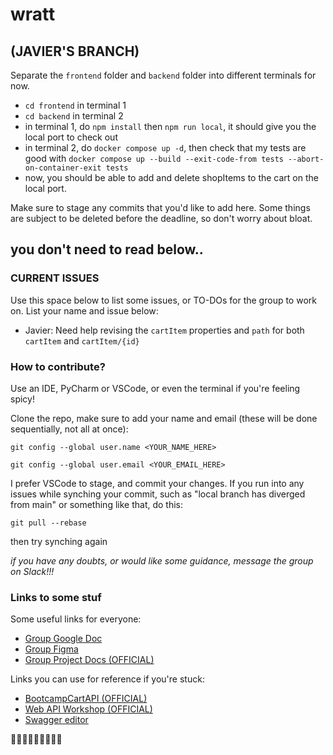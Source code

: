 # wratt 

## (JAVIER'S BRANCH)

Separate the `frontend` folder and `backend` folder into different terminals for now. 
- `cd frontend` in terminal 1
- `cd backend` in terminal 2
- in terminal 1, do `npm install` then `npm run local`, it should give you the local port to check out
- in terminal 2, do `docker compose up -d`, then check that my tests are good with `docker compose up --build --exit-code-from tests --abort-on-container-exit tests`
- now, you should be able to add and delete shopItems to the cart on the local port.



Make sure to stage any commits that you'd like to add here. Some things are subject to be deleted before the deadline, so don't worry about bloat. 

## you don't need to read below..

### CURRENT ISSUES 
Use this space below to list some issues, or TO-DOs for the group to work on.
List your name and issue below:

- Javier: Need help revising the `cartItem` properties and `path` for both `cartItem` and `cartItem/{id}`


### How to contribute?

Use an IDE, PyCharm or VSCode, or even the terminal if you're feeling spicy!

Clone the repo, make sure to add your name and email (these will be done sequentially, not all at once):


`git config --global user.name <YOUR_NAME_HERE>`

`git config --global user.email <YOUR_EMAIL_HERE>`


I prefer VSCode to stage, and commit your changes. If you run into any issues while synching your commit, such as
"local branch has diverged from main" or something like that, do this:

`git pull --rebase`

then try synching again

*if you have any doubts, or would like some guidance, message the group on Slack!!!*


### Links to some stuf

Some useful links for everyone:
- [Group Google Doc](https://docs.google.com/document/d/1M1NF-a2GxmrUhIK5CsOaiV-rZ7A3qEL6fHy4__R4Ya0/edit?tab=t.0)
- [Group Figma](https://www.figma.com/design/wOwoPRc4faycvZOohWg0PQ/bootcamp-group-project?node-id=0-1&p=f&t=DM6WD8uldW3QTxMF-0)
- [Group Project Docs (OFFICIAL)](https://godaddy-corp.atlassian.net/wiki/spaces/URBC/pages/3833345069/Group+Project+-+2025+Bootcamp)

Links you can use for reference if you're stuck:
- [BootcampCartAPI (OFFICIAL)](https://github.com/thoag-godaddy/BootCampCart-API/tree/main)
- [Web API Workshop (OFFICIAL)](https://github.com/thoag-godaddy/workshop-web-apis?tab=readme-ov-file)
- [Swagger editor](https://editor.swagger.io)


🤗🤗🤗🤗🤗🤗🤗🤗🤗
